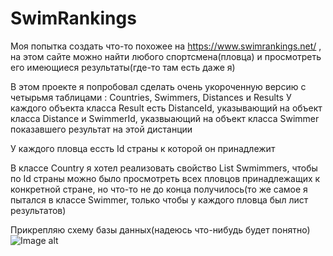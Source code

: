 # SwimRankings

 Моя попытка создать что-то похожее на <https://www.swimrankings.net/> , на этом сайте можно найти любого спортсмена(пловца) и просмотреть его имеющиеся результаты(где-то там есть даже я)
 
 В этом проекте я попробовал сделать очень укороченную версию с четырьмя таблицами : Countries, Swimmers, Distances и  Results
 У каждого объекта класса Result есть DistanceId, указывающий на объект класса Distance и SwimmerId, указвыающий на объект класса Swimmer показавшего результат на этой дистанции
 
 У каждого пловца ессть Id страны к которой он принадлежит
 
 В классе Country я хотел реализовать свойство List<Swimmer> Swmimmers, чтобы по Id страны можно было просмотреть всех пловцов принадлежащих к конкретной стране, но что-то не до конца получилось(то же самое я пытался в классе Swimmer, только чтобы у каждого пловца был лист результатов)

Прикрепляю схему базы данных(надеюсь что-нибудь будет понятно) ![Image alt](https://github.com/byseinbolt}/SwimRankings/raw/master/SwimRankingsDB/image.jpg)
